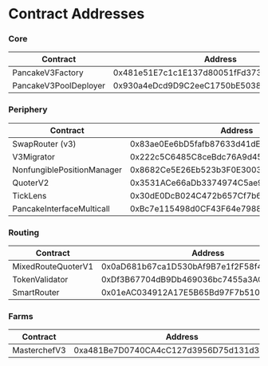 # Contract Addresses

### **Core**

<table><thead><tr><th width="283">Contract</th><th>Address</th></tr></thead><tbody><tr><td>PancakeV3Factory</td><td>0x481e51E7c1c1E137d80051fFd373cbda71cfd5b7</td></tr><tr><td>PancakeV3PoolDeployer</td><td>0x930a4eDcd9D9C2eeC1750bE5038006E8952aB00A</td></tr></tbody></table>

### **Periphery**

<table><thead><tr><th width="282">Contract</th><th>Address</th></tr></thead><tbody><tr><td>SwapRouter (v3)</td><td>0x83ae0Ee6bD5fafb87633d41dEa5623727705C130</td></tr><tr><td>V3Migrator</td><td>0x222c5C6485C8ceBdc76A9d456B917A0c554eda65</td></tr><tr><td>NonfungiblePositionManager</td><td>0x8682Ce5E26Eb523b3F0E300387008DD8204FfA9C</td></tr><tr><td>QuoterV2</td><td>0x3531ACe66aDb3374974C5ae9eFC51F03f28C834d</td></tr><tr><td>TickLens</td><td>0x30dE0DcB024C472b657Cf7b69c3399614282dF1d</td></tr><tr><td>PancakeInterfaceMulticall</td><td>0xBc7e115498d0CF43F64e79886F1094a8d2048a59</td></tr></tbody></table>

### **Routing**

<table><thead><tr><th width="279">Contract</th><th>Address</th></tr></thead><tbody><tr><td>MixedRouteQuoterV1</td><td>0x0aD681b67ca1D530bAf9B7e1f2F58f40138b77ae</td></tr><tr><td>TokenValidator</td><td>0xDf3B67704dB9Db469036bc7455a3AC99fc2959F2</td></tr><tr><td>SmartRouter</td><td>0x01eAC034912A17E5B65Bd97F7b5105aB61e73F8E</td></tr></tbody></table>

### **Farms**

<table><thead><tr><th width="278">Contract</th><th>Address</th></tr></thead><tbody><tr><td>MasterchefV3</td><td>0xa481Be7D0740CA4cC127d3956D75d131d3a48C45</td></tr></tbody></table>

